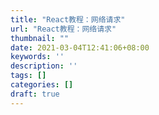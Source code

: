 ```yaml
---
title: "React教程：网络请求"
url: "React教程：网络请求"
thumbnail: ""
date: 2021-03-04T12:41:06+08:00
keywords: ''
description: ''
tags: []
categories: []
draft: true
---
```

